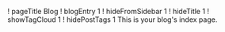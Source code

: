 ! pageTitle Blog
! blogEntry 1
! hideFromSidebar 1
! hideTitle 1
! showTagCloud 1
! hidePostTags 1
This is your blog's index page.
